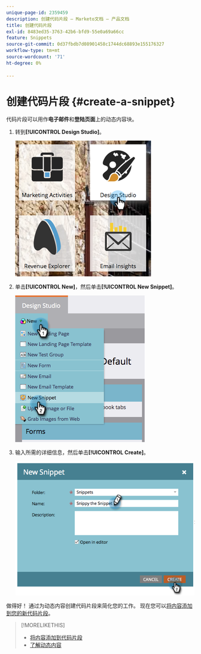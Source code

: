 ```yaml
---
unique-page-id: 2359459
description: 创建代码片段 — Marketo文档 — 产品文档
title: 创建代码片段
exl-id: 8483ed35-3763-42b6-bfd9-55e0a69a66cc
feature: Snippets
source-git-commit: 0d37fbdb7d08901458c1744dc68893e155176327
workflow-type: tm+mt
source-wordcount: '71'
ht-degree: 0%

---
```


# 创建代码片段 {#create-a-snippet}

代码片段可以用作&#x200B;**电子邮件**&#x200B;和&#x200B;**登陆页面**&#x200B;上的动态内容块。

1. 转到&#x200B;**[!UICONTROL Design Studio]**。

   ![](assets/designstudio.png)

1. 单击&#x200B;**[!UICONTROL New]**，然后单击&#x200B;**[!UICONTROL New Snippet]**。

   ![](assets/image2014-9-16-8-50-4.png)

1. 输入所需的详细信息，然后单击&#x200B;**[!UICONTROL Create]**。

   ![](assets/image2014-9-16-8-3a50-3a14.png)

做得好！ 通过为动态内容创建代码片段来简化您的工作。 现在您可以[将内容添加到您的新代码片段](/help/marketo/product-docs/personalization/segmentation-and-snippets/snippets/add-content-to-a-snippet.md)。

>[!MORELIKETHIS]
>
>* [将内容添加到代码片段](/help/marketo/product-docs/personalization/segmentation-and-snippets/snippets/add-content-to-a-snippet.md)
>* [了解动态内容](/help/marketo/product-docs/personalization/segmentation-and-snippets/segmentation/understanding-dynamic-content.md)
